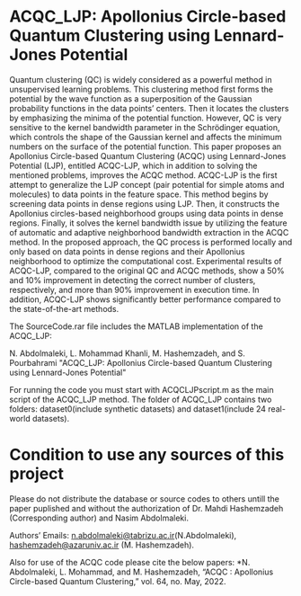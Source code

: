 # ACQC_LJP: Apollonius Circle-based Quantum Clustering using Lennard-Jones Potential

Quantum clustering (QC) is widely considered as a powerful method in unsupervised learning problems. This clustering method first forms the potential by the wave function as a superposition of the Gaussian probability functions in the data points’ centers. Then it locates the clusters by emphasizing the minima of the potential function. However, QC is very sensitive to the kernel bandwidth parameter in the Schrödinger equation, which controls the shape of the Gaussian kernel and affects the minimum numbers on the surface of the potential function. This paper proposes an Apollonius Circle-based Quantum Clustering (ACQC) using Lennard-Jones Potential (LJP), entitled ACQC-LJP, which in addition to solving the mentioned problems, improves the ACQC method. ACQC-LJP is the first attempt to generalize the LJP concept (pair potential for simple atoms and molecules) to data points in the feature space. This method begins by screening data points in dense regions using LJP. Then, it constructs the Apollonius circles-based neighborhood groups using data points in dense regions. Finally, it solves the kernel bandwidth issue by utilizing the feature of automatic and adaptive neighborhood bandwidth extraction in the ACQC method. In the proposed approach, the QC process is performed locally and only based on data points in dense regions and their Apollonius neighborhood to optimize the computational cost. Experimental results of ACQC-LJP, compared to the original QC and ACQC methods, show a 50% and 10% improvement in detecting the correct number of clusters, respectively, and more than 90% improvement in execution time. In addition, ACQC-LJP shows significantly better performance compared to the state-of-the-art methods.



The SourceCode.rar file includes the MATLAB implementation of the ACQC_LJP:

N. Abdolmaleki, L. Mohammad Khanli, M. Hashemzadeh, and  S. Pourbahrami "ACQC_LJP: Apollonius Circle-based Quantum Clustering using Lennard-Jones Potential"

For running the code you must start with ACQCLJPscript.m as the main script of the ACQC_LJP method.
The folder of ACQC_LJP contains two folders: dataset0(include synthetic datasets) and dataset1(include 24 real-world datasets).




# Condition to use any sources of this project
Please do not distribute the database or source codes to others untill the paper puplished and without the authorization of Dr. Mahdi Hashemzadeh (Corresponding author) and Nasim Abdolmaleki.

Authors’ Emails: n.abdolmaleki@tabrizu.ac.ir(N.Abdolmaleki), hashemzadeh@azaruniv.ac.ir (M. Hashemzadeh).

Also for use of the ACQC code please cite the below papers:
*N. Abdolmaleki, L. Mohammad, and M. Hashemzadeh, “ACQC : Apollonius Circle-based Quantum Clustering,” vol. 64, no. May, 2022.
